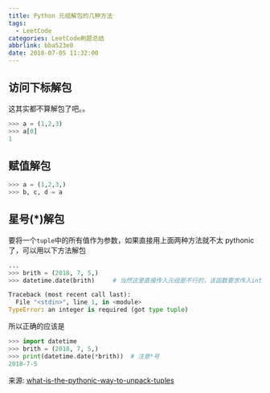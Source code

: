 ```yaml
---
title: Python 元组解包的几种方法
tags:
  - LeetCode
categories: LeetCode刷题总结
abbrlink: bba523e0
date: 2018-07-05 11:32:00
---
```


## 访问下标解包

这其实都不算解包了吧。。

```python
>>> a = (1,2,3)
>>> a[0]
1
```

## 赋值解包

```python
>>> a = (1,2,3,)
>>> b, c, d = a
```

## 星号(\*)解包

要将一个`tuple`中的所有值作为参数，如果直接用上面两种方法就不太 pythonic了，可以用以下方法解包

```python
...
>>> brith = (2018, 7, 5,)
>>> datetime.date(brith)     # 当然这里直接传入元组是不行的，该函数要求传入int类型

Traceback (most recent call last):
  File "<stdin>", line 1, in <module>
TypeError: an integer is required (got type tuple)

```

所以正确的应该是

```python
>>> import datetime
>>> brith = (2018, 7, 5,)
>>> print(datetime.date(*brith))  # 注意*号
2018-7-5
```

来源: [what-is-the-pythonic-way-to-unpack-tuples](https://stackoverflow.com/questions/2238355/what-is-the-pythonic-way-to-unpack-tuples)